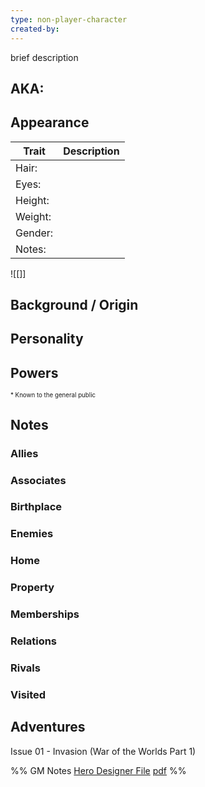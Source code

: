 ```yaml
---
type: non-player-character
created-by:
---
```

brief description

## AKA:

## Appearance
Trait | Description
-- | --
Hair: | 
Eyes: | 
Height: |
Weight: |
Gender: |
Notes: |
![[]]

## Background / Origin

## Personality

## Powers

<sub><sup> * Known to the general public</sup></sub>

## Notes

### Allies

### Associates

### Birthplace

### Enemies

### Home

### Property

### Memberships

### Relations

### Rivals

### Visited

## Adventures
Issue 01 - Invasion (War of the Worlds Part 1)


%% GM Notes
[Hero Designer File](<>)
[pdf](<>)
%%